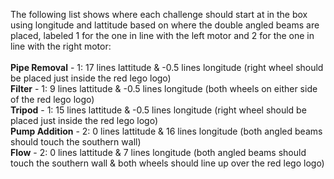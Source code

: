 The following list shows where each challenge should start at in the box 
using longitude and lattitude based on where the double angled beams are placed, 
labeled 1 for the one in line with the left motor and 2 for the one in line with the right motor:<br>
<br>
**Pipe Removal** - 1: 17 lines lattitude & -0.5 lines longitude (right wheel should be placed just inside the red lego logo)<br>
**Filter** - 1: 9 lines lattitude & -0.5 lines longitude (both wheels on either side of the red lego logo)<br>
**Tripod** - 1: 15 lines lattitude & -0.5 lines longitude (right wheel should be placed just inside the red lego logo)<br>
**Pump Addition** - 2: 0 lines lattitude & 16 lines longitude (both angled beams should touch the southern wall)<br>
**Flow** - 2: 0 lines lattitude & 7 lines longitude (both angled beams should touch the southern wall & both wheels 
      should line up over the red lego logo)<br>
